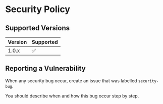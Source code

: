 # Security Policy

## Supported Versions

| Version | Supported          |
| ------- | ------------------ |
| 1.0.x   | :white_check_mark: |

## Reporting a Vulnerability

When any security bug occur, create an issue that was labelled `security-bug`. 

You should describe when and how this bug occur step by step. 
